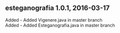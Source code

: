 esteganografia 1.0.1, 2016-03-17
--------------------------------

Added - Added Vigenere.java in master branch<br>
Added - Added Esteganografia.java in master branch
